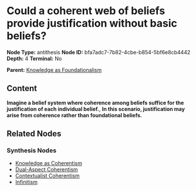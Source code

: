 # Could a coherent web of beliefs provide justification without basic beliefs?

**Node Type:** antithesis
**Node ID:** bfa7adc7-7b82-4cbe-b854-5bf6e8cb4442
**Depth:** 4
**Terminal:** No

**Parent:** [Knowledge as Foundationalism](knowledge-as-foundationalism-synthesis-569a8d0a-d9b3-4966-a1b6-d99a03c462a8.md)

## Content

**Imagine a belief system where coherence among beliefs suffice for the justification of each individual belief.**, **In this scenario, justification may arise from coherence rather than foundational beliefs.**

## Related Nodes

### Synthesis Nodes

- [Knowledge as Coherentism](knowledge-as-coherentism-synthesis-0426e4cb-0b68-49c8-8361-fc03e3ad8e5e.md)
- [Dual-Aspect Coherentism](dual-aspect-coherentism-synthesis-db2409fc-3247-49d8-a6c3-c31319e65629.md)
- [Contextualist Coherentism](contextualist-coherentism-synthesis-d772b4ae-c85d-4e27-b82c-21603e2c9371.md)
- [Infinitism](infinitism-synthesis-c5f279f0-1251-4d9f-b0a6-3ae78996a674.md)
